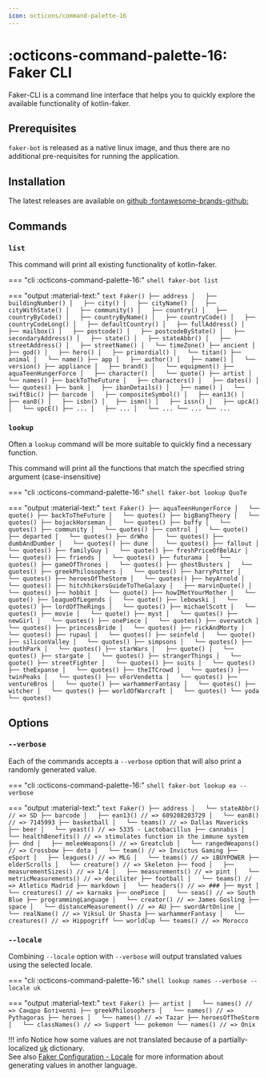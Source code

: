 ```yaml
---
icon: octicons/command-palette-16
---
```


# :octicons-command-palette-16: Faker CLI

Faker-CLI is a command line interface that helps you to quickly explore the available functionality of kotlin-faker.

## Prerequisites

`faker-bot` is released as a native linux image, and thus there are no additional pre-requisites for running the application.

## Installation

The latest releases are available on [github :fontawesome-brands-github:](https://github.com/serpro69/kotlin-faker/releases/latest)

## Commands

### `list`

This command will print all existing functionality of kotlin-faker.

=== "cli :octicons-command-palette-16:"
    ```shell
    faker-bot list
    ```

=== "output :material-text:"
    ```text
    Faker()
    ├── address
    │   ├── buildingNumber()
    │   ├── city()
    │   ├── cityName()
    │   ├── cityWithState()
    │   ├── community()
    │   ├── country()
    │   ├── countryByCode()
    │   ├── countryByName()
    │   ├── countryCode()
    │   ├── countryCodeLong()
    │   ├── defaultCountry()
    │   ├── fullAddress()
    │   ├── mailbox()
    │   ├── postcode()
    │   ├── postcodeByState()
    │   ├── secondaryAddress()
    │   ├── state()
    │   ├── stateAbbr()
    │   ├── streetAddress()
    │   ├── streetName()
    │   └── timeZone()
    ├── ancient
    │   ├── god()
    │   ├── hero()
    │   ├── primordial()
    │   └── titan()
    ├── animal
    │   └── name()
    ├── app
    │   ├── author()
    │   ├── name()
    │   └── version()
    ├── appliance
    │   ├── brand()
    │   └── equipment()
    ├── aquaTeenHungerForce
    │   ├── character()
    │   └── quote()
    ├── artist
    │   └── names()
    ├── backToTheFuture
    │   ├── characters()
    │   ├── dates()
    │   └── quotes()
    ├── bank
    │   ├── ibanDetails()
    │   ├── name()
    │   └── swiftBic()
    ├── barcode
    │   ├── compositeSymbol()
    │   ├── ean13()
    │   ├── ean8()
    │   ├── isbn()
    │   ├── ismn()
    │   ├── issn()
    │   ├── upcA()
    │   └── upcE()
    ├── ...
    │   ├── ...
    │   └── ...
    └── ...
        └── ...
    ```

### `lookup`

Often a `lookup` command will be more suitable to quickly find a necessary function.

This command will print all the functions that match the specified string argument (case-insensitive)

=== "cli :octicons-command-palette-16:"
    ```shell
    faker-bot lookup QuoTe
    ```

=== "output :material-text:"
    ```text
    Faker()
    ├── aquaTeenHungerForce
    │   └── quote()
    ├── backToTheFuture
    │   └── quotes()
    ├── bigBangTheory
    │   └── quotes()
    ├── bojackHorseman
    │   └── quotes()
    ├── buffy
    │   └── quotes()
    ├── community
    │   └── quotes()
    ├── control
    │   └── quote()
    ├── departed
    │   └── quotes()
    ├── drWho
    │   └── quotes()
    ├── dumbAndDumber
    │   └── quotes()
    ├── dune
    │   └── quotes()
    ├── fallout
    │   └── quotes()
    ├── familyGuy
    │   └── quote()
    ├── freshPriceOfBelAir
    │   └── quotes()
    ├── friends
    │   └── quotes()
    ├── futurama
    │   └── quotes()
    ├── gameOfThrones
    │   └── quotes()
    ├── ghostBusters
    │   └── quotes()
    ├── greekPhilosophers
    │   └── quotes()
    ├── harryPotter
    │   └── quotes()
    ├── heroesOfTheStorm
    │   └── quotes()
    ├── heyArnold
    │   └── quotes()
    ├── hitchhikersGuideToTheGalaxy
    │   ├── marvinQuote()
    │   └── quotes()
    ├── hobbit
    │   └── quote()
    ├── howIMetYourMother
    │   └── quote()
    ├── leagueOfLegends
    │   └── quote()
    ├── lebowski
    │   └── quotes()
    ├── lordOfTheRings
    │   └── quotes()
    ├── michaelScott
    │   └── quotes()
    ├── movie
    │   └── quote()
    ├── myst
    │   └── quotes()
    ├── newGirl
    │   └── quotes()
    ├── onePiece
    │   └── quotes()
    ├── overwatch
    │   └── quotes()
    ├── princessBride
    │   └── quotes()
    ├── rickAndMorty
    │   └── quotes()
    ├── rupaul
    │   └── quotes()
    ├── seinfeld
    │   └── quote()
    ├── siliconValley
    │   └── quotes()
    ├── simpsons
    │   └── quotes()
    ├── southPark
    │   └── quotes()
    ├── starWars
    │   ├── quote()
    │   └── quotes()
    ├── stargate
    │   └── quotes()
    ├── strangerThings
    │   └── quote()
    ├── streetFighter
    │   └── quotes()
    ├── suits
    │   └── quotes()
    ├── theExpanse
    │   └── quotes()
    ├── theITCrowd
    │   └── quotes()
    ├── twinPeaks
    │   └── quotes()
    ├── vForVendetta
    │   └── quotes()
    ├── ventureBros
    │   └── quote()
    ├── warhammerFantasy
    │   └── quotes()
    ├── witcher
    │   └── quotes()
    ├── worldOfWarcraft
    │   └── quotes()
    └── yoda
        └── quotes()
    ```

## Options

### `--verbose`

Each of the commands accepts a `--verbose` option that will also print a randomly generated value.

=== "cli :octicons-command-palette-16:"
    ```shell
    faker-bot lookup ea --verbose
    ```

=== "output :material-text:"
    ```text
    Faker()
    ├── address
    │   └── stateAbbr() // => SD
    ├── barcode
    │   ├── ean13() // => 609208203729
    │   └── ean8() // => 7145993
    ├── basketball
    │   └── teams() // => Dallas Mavericks
    ├── beer
    │   └── yeast() // => 5335 - Lactobacillus
    ├── cannabis
    │   └── healthBenefits() // => stimulates function in the immune system
    ├── dnd
    │   ├── meleeWeapons() // => Greatclub
    │   └── rangedWeapons() // => Crossbow
    ├── dota
    │   └── team() // => Invictus Gaming
    ├── eSport
    │   ├── leagues() // => MLG
    │   └── teams() // => iBUYPOWER
    ├── elderScrolls
    │   └── creature() // => Skeleton
    ├── food
    │   ├── measurementSizes() // => 1/4
    │   ├── measurements() // => pint
    │   └── metricMeasurements() // => deciliter
    ├── football
    │   └── teams() // => Atletico Madrid
    ├── markdown
    │   └── headers() // => ###
    ├── myst
    │   └── creatures() // => karnaks
    ├── onePiece
    │   └── seas() // => South Blue
    ├── programmingLanguage
    │   └── creator() // => James Gosling
    ├── space
    │   └── distanceMeasurement() // => AU
    ├── swordArtOnline
    │   └── realName() // => Viksul Ur Shasta
    ├── warhammerFantasy
    │   └── creatures() // => Hippogriff
    └── worldCup
        └── teams() // => Morocco
    ```

### `--locale`

Combining `--locale` option with `--verbose` will output translated values using the selected locale.

=== "cli :octicons-command-palette-16:"
    ```shell
    lookup names --verbose --locale uk
    ```

=== "output :material-text:"
    ```text
    Faker()
    ├── artist
    │   └── names() // => Сандро Ботічеллі
    ├── greekPhilosophers
    │   └── names() // => Pythagoras
    ├── heroes
    │   └── names() // => Tazar
    ├── heroesOfTheStorm
    │   └── classNames() // => Support
    └── pokemon
        └── names() // => Onix
    ```

!!! info
    Notice how some values are not translated because of a partially-localized [uk](../pages/locales/uk.md) dictionary.
    <br>
    See also [Faker Configuration - Locale](./faker-configuration.md#locale) for more information about generating values in another language.
